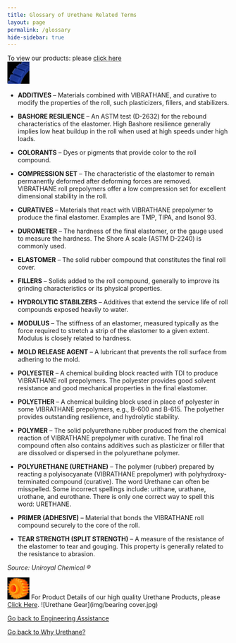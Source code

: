 ```yaml
---
title: Glossary of Urethane Related Terms
layout: page
permalink: /glossary
hide-sidebar: true
---
```


To view our products: 
please [click here](products-and-services)	 
![Urethane Product](img/CleatedBelts.jpg)

- **ADDITIVES** – Materials combined with VIBRATHANE, and curative to modify the properties of the roll, such plasticizers, fillers, and stabilizers.

- **BASHORE RESILIENCE** – An ASTM test (D-2632) for the rebound characteristics of the elastomer. High Bashore resilience generally implies low heat buildup in the roll when used at high speeds under high loads.

- **COLORANTS** – Dyes or pigments that provide color to the roll compound.

- **COMPRESSION SET** – The characteristic of the elastomer to remain permanently deformed after deforming forces are removed. VIBRATHANE roll prepolymers offer a low compression set for excellent dimensional stability in the roll.

- **CURATIVES** – Materials that react with VIBRATHANE prepolymer to produce the final elastomer. Examples are TMP, TIPA, and Isonol 93.

- **DUROMETER** – The hardness of the final elastomer, or the gauge used to measure the hardness. The Shore A scale (ASTM D-2240) is commonly used.

- **ELASTOMER** – The solid rubber compound that constitutes the final roll cover.

- **FILLERS** – Solids added to the roll compound, generally to improve its grinding characteristics or its physical properties.

- **HYDROLYTIC STABILZERS** – Additives that extend the service life of roll compounds exposed heavily to water.

- **MODULUS** – The stiffness of an elastomer, measured typically as the force required to stretch a strip of the elastomer to a given extent. Modulus is closely related to hardness.

- **MOLD RELEASE AGENT** – A lubricant that prevents the roll surface from adhering to the mold.

- **POLYESTER** – A chemical building block reacted with TDI to produce VIBRATHANE roll prepolymers. The polyester provides good solvent resistance and good mechanical properties in the final elastomer.

- **POLYETHER** – A chemical building block used in place of polyester in some VIBRATHANE prepolymers, e.g., B-600 and B-615. The polyether provides outstanding resilience, and hydrolytic stability.

- **POLYMER** – The solid polyurethane rubber produced from the chemical reaction of VIBRATHANE prepolymer with curative. The final roll compound often also contains additives such as plasticizer or filler that are dissolved or dispersed in the polyurethane polymer.

- **POLYURETHANE (URETHANE)** – The polymer (rubber) prepared by reacting a polyisocyanate (VIBRATHANE prepolymer) with polyhydroxy-terminated compound (curative). The word Urethane can often be misspelled. Some incorrect spellings include: urithane, urathane, urothane, and eurothane. There is only one correct way to spell this word: URETHANE.

- **PRIMER (ADHESIVE)** – Material that bonds the VIBRATHANE roll compound securely to the core of the roll.

- **TEAR STRENGTH (SPLIT STRENGTH)** – A measure of the resistance of the elastomer to tear and gouging. This property is generally related to the resistance to abrasion.

*Source: Uniroyal Chemical ®*

![Click here to go to our Products & Services page](img/IconGEAR.jpg) 
For Product Details of our high quality Urethane Products, please [Click Here](products-and-services). ![Urethane Gear](img/bearing cover.jpg)

[Go back to Engineering Assistance](engineering-assistance)

[Go back to Why Urethane?](why-urethane)